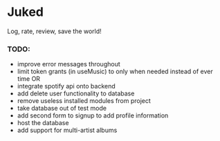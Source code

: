 # Juked

Log, rate, review, save the world!

### TODO:

- improve error messages throughout
- limit token grants (in useMusic) to only when needed instead of ever time
  OR
- integrate spotify api onto backend
- add delete user functionality to database
- remove useless installed modules from project
- take database out of test mode
- add second form to signup to add profile information
- host the database
- add support for multi-artist albums

